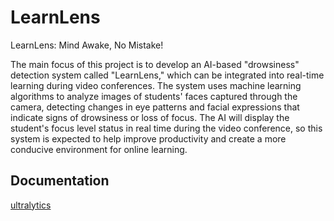 
# LearnLens

LearnLens: Mind Awake, No Mistake!

The main focus of this project is to develop an AI-based "drowsiness" detection system called "LearnLens," which can be integrated into real-time learning during video conferences. The system uses machine learning algorithms to analyze images of students' faces captured through the camera, detecting changes in eye patterns and facial expressions that indicate signs of drowsiness or loss of focus. The AI will display the student's focus level status in real time during the video conference, so this system is expected to help improve productivity and create a more conducive environment for online learning.






## Documentation

[ultralytics](https://github.com/ultralytics/ultralytics)

